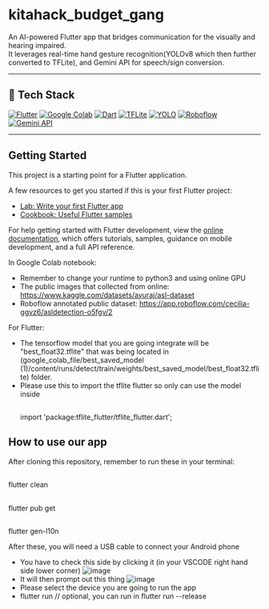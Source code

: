 # kitahack_budget_gang

An AI-powered Flutter app that bridges communication for the visually and hearing impaired.  
It leverages real-time hand gesture recognition(YOLOv8 which then further converted to TFLite), and Gemini API for speech/sign conversion.

---

## 🚀 Tech Stack

[![Flutter](https://img.shields.io/badge/Flutter-02569B?style=for-the-badge&logo=flutter&logoColor=white)](https://flutter.dev/)
[![Google Colab](https://img.shields.io/badge/Google%20Colab-F9AB00?style=for-the-badge&logo=google-colab&logoColor=white)](https://colab.research.google.com/)
[![Dart](https://img.shields.io/badge/Dart-0175C2?style=for-the-badge&logo=dart&logoColor=white)](https://dart.dev/)
[![TFLite](https://img.shields.io/badge/TFLite-FF6F00?style=for-the-badge&logo=tensorflow&logoColor=white)](https://www.tensorflow.org/lite)
[![YOLO](https://img.shields.io/badge/YOLO-00FFFF?style=for-the-badge&logo=github&logoColor=black)](https://docs.ultralytics.com/)
[![Roboflow](https://img.shields.io/badge/Roboflow-101010?style=for-the-badge&logo=roboflow&logoColor=white)](https://roboflow.com/)
[![Gemini API](https://img.shields.io/badge/Gemini%20API-4285F4?style=for-the-badge&logo=google&logoColor=white)](https://ai.google.dev/)

---

## Getting Started

This project is a starting point for a Flutter application.

A few resources to get you started if this is your first Flutter project:

- [Lab: Write your first Flutter app](https://docs.flutter.dev/get-started/codelab)
- [Cookbook: Useful Flutter samples](https://docs.flutter.dev/cookbook)

For help getting started with Flutter development, view the
[online documentation](https://docs.flutter.dev/), which offers tutorials,
samples, guidance on mobile development, and a full API reference.
  
In Google Colab notebook:
- Remember to change your runtime to python3 and using online GPU
- The public images that collected from online: https://www.kaggle.com/datasets/ayuraj/asl-dataset
- Roboflow annotated public dataset:  https://app.roboflow.com/cecilia-ggvz6/asldetection-o5fgv/2
  
For Flutter:
- The tensorflow model that you are going integrate will be "best_float32.tflite" that was being located in (google_colab_file/best_saved_model (1)/content/runs/detect/train/weights/best_saved_model/best_float32.tflite) folder.
- Please use this to import the tflite flutter so only can use the model inside
  ##
    import 'package:tflite_flutter/tflite_flutter.dart';

## How to use our app
After cloning this repository, remember to run these in your terminal:

##
  flutter clean
##
  flutter pub get
##
  flutter gen-l10n

After these, you will need a USB cable to connect your Android phone 
* You have to check this side by clicking it (in your VSCODE right hand side lower corner)
 ![image](https://github.com/user-attachments/assets/af27178f-589e-4d2f-acee-edb39d8b726c)
* It will then prompt out this thing
 ![image](https://github.com/user-attachments/assets/c47cfedb-40ef-4827-92c5-be1e9fd4710b)
* Please select the device you are going to run the app
* flutter run // optional, you can run in flutter run --release


